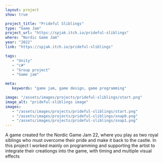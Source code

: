 ```yaml
---
layout: project
show: true

project_title: "Prideful Sliblings"
type: "Game Jam"
project_url: "https://spjak.itch.io/prideful-sliblings"
where: "Nordic Game Jam"
year: "2022"
link: "https://spjak.itch.io/prideful-sliblings"

tags: 
   - "Unity"
   - "c#"
   - "Group project"
   - "Game jam"

meta:
   keywords: "game jam, game design, game programming"

image: "/assets/images/projects/prideful-sliblings/start.png"
image_alt: "prideful-sliblings image"
images:
   - "/assets/images/projects/prideful-sliblings/start.png"
   - "/assets/images/projects/prideful-sliblings/snap0.png"
   - "/assets/images/projects/prideful-sliblings/snap1.png"
---
```

A game created for the Nordic Game Jam 22, where you play as two royal siblings who must overcome their pride and make it back to the castle. In this project I worked mainly on programming and supporting the artist to integrate their creationgs into the game, with timing and multiple visual effects